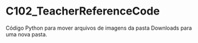 # C102_TeacherReferenceCode

Código Python para mover arquivos de imagens da pasta Downloads para uma nova pasta.
